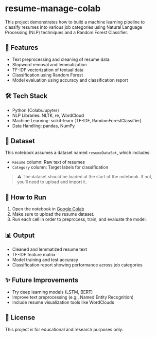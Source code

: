 # resume-manage-colab

This project demonstrates how to build a machine learning pipeline to classify resumes into various job categories using Natural Language Processing (NLP) techniques and a Random Forest Classifier.

## 📌 Features

- Text preprocessing and cleaning of resume data
- Stopword removal and lemmatization
- TF-IDF vectorization of textual data
- Classification using Random Forest
- Model evaluation using accuracy and classification report

## 🛠️ Tech Stack

- Python (Colab/Jupyter)
- NLP Libraries: NLTK, re, WordCloud
- Machine Learning: scikit-learn (TF-IDF, RandomForestClassifier)
- Data Handling: pandas, NumPy

## 📂 Dataset

This notebook assumes a dataset named `resumeDataSet`, which includes:
- `Resume` column: Raw text of resumes
- `Category` column: Target labels for classification

> ⚠️ The dataset should be loaded at the start of the notebook. If not, you’ll need to upload and import it.

## 🚀 How to Run

1. Open the notebook in [Google Colab](https://colab.research.google.com/)
2. Make sure to upload the resume dataset.
3. Run each cell in order to preprocess, train, and evaluate the model.

## 📊 Output

- Cleaned and lemmatized resume text
- TF-IDF feature matrix
- Model training and test accuracy
- Classification report showing performance across job categories

## ✨ Future Improvements

- Try deep learning models (LSTM, BERT)
- Improve text preprocessing (e.g., Named Entity Recognition)
- Include resume visualization tools like WordClouds

## 📄 License

This project is for educational and research purposes only.

